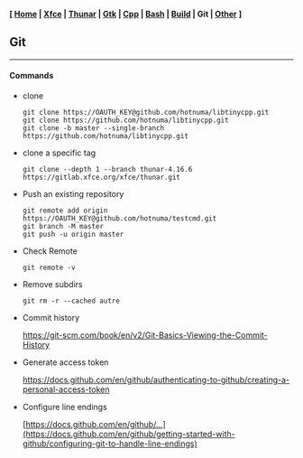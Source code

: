 **[ [Home](00-Home.html) | [Xfce](01-Xfce.html) | [Thunar](02-Thunar.html) | [Gtk](03-Gtk.html) | [Cpp](07-Cpp.html) | [Bash](06-Bash.html) | [Build](04-Build.html) | Git | [Other](99-Other.html) ]**

## Git

---

#### Commands

* clone

    ```
    git clone https://OAUTH_KEY@github.com/hotnuma/libtinycpp.git
    git clone https://github.com/hotnuma/libtinycpp.git
    git clone -b master --single-branch https://github.com/hotnuma/libtinycpp.git
    ```

* clone a specific tag

    ```
    git clone --depth 1 --branch thunar-4.16.6 https://gitlab.xfce.org/xfce/thunar.git
    ```

* Push an existing repository
    
    ```
    git remote add origin https://OAUTH_KEY@github.com/hotnuma/testcmd.git
    git branch -M master
    git push -u origin master
    ```

* Check Remote

    ```
    git remote -v
    ```

* Remove subdirs

    ```
    git rm -r --cached autre
    ```

* Commit history
    
    https://git-scm.com/book/en/v2/Git-Basics-Viewing-the-Commit-History  

* Generate access token
    
    https://docs.github.com/en/github/authenticating-to-github/creating-a-personal-access-token  

* Configure line endings
    
    [https://docs.github.com/en/github/...](https://docs.github.com/en/github/getting-started-with-github/configuring-git-to-handle-line-endings)  


